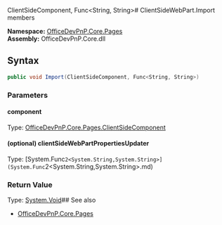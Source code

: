 ClientSideComponent, Func<String, String># ClientSideWebPart.Import members
  

**Namespace:** [OfficeDevPnP.Core.Pages](OfficeDevPnP.Core.Pages.md)  
**Assembly:** OfficeDevPnP.Core.dll  
## Syntax
```C#
public void Import(ClientSideComponent, Func<String, String>)
```
### Parameters
#### component
Type: [OfficeDevPnP.Core.Pages.ClientSideComponent](OfficeDevPnP.Core.Pages.ClientSideComponent.md) 
#### 
#### (optional) clientSideWebPartPropertiesUpdater
Type: [System.Func`2<System.String,System.String>](System.Func`2<System.String,System.String>.md) 
#### 
### Return Value
Type: [System.Void](System.Void.md)## See also
- [OfficeDevPnP.Core.Pages](OfficeDevPnP.Core.Pages.md)

